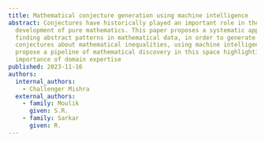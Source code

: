 ```yaml
---
title: Mathematical conjecture generation using machine intelligence
abstract: Conjectures have historically played an important role in the
  development of pure mathematics. This paper proposes a systematic approach to
  finding abstract patterns in mathematical data, in order to generate
  conjectures about mathematical inequalities, using machine intelligence and
  propose a pipeline of mathematical discovery in this space highlighting the
  importance of domain expertise
published: 2023-11-16
authors:
  internal_authors:
    - Challenger Mishra
  external_authors:
    - family: Moulik
      given: S.R.
    - family: Sarkar
      given: R.
---
```


